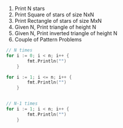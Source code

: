 1. Print N stars
2. Print Square of stars of size NxN
3. Print Rectangle of stars of size MxN
4. Given N, Print triangle of height N
5. Given N, Print inverted triangle of height N
6. Couple of Pattern Problems



```go
// N times
for i := 0; i < n; i++ {
		fmt.Println("")
	} 

for i := 1; i <= n; i++ {
		fmt.Println("")
	} 


// N-1 times
for i := 1; i < n; i++ {
		fmt.Println("")
	} 

```
